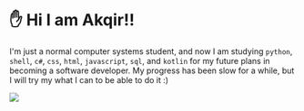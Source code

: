 # ✋ __Hi I am Akqir!!__
I'm just a normal computer systems student, and now I am studying `python`, `shell`, `c#`, `css`, `html`, `javascript`, `sql`, and `kotlin` for my future plans in becoming a software developer. My progress has been slow for a while, but I will try my what I can to be able to do it :)

![](http://github-profile-summary-cards.vercel.app/api/cards/profile-details?username=aKqir24&theme=github_dark)
